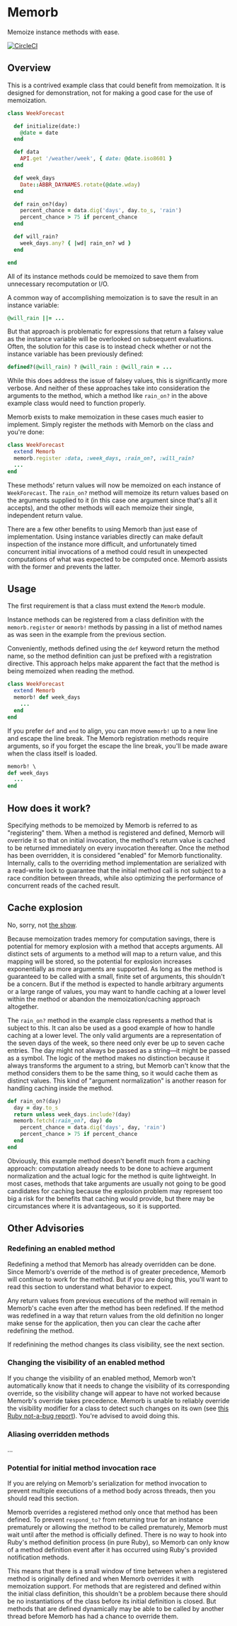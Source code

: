 # Memorb

Memoize instance methods with ease.

[![CircleCI](https://circleci.com/gh/pjrebsch/memorb/tree/master.svg?style=svg)](https://circleci.com/gh/pjrebsch/memorb/tree/master)

## Overview

This is a contrived example class that could benefit from memoization. It is designed for demonstration, not for making a good case for the use of memoization.

```ruby
class WeekForecast

  def initialize(date:)
    @date = date
  end

  def data
    API.get '/weather/week', { date: @date.iso8601 }
  end

  def week_days
    Date::ABBR_DAYNAMES.rotate(@date.wday)
  end

  def rain_on?(day)
    percent_chance = data.dig('days', day.to_s, 'rain')
    percent_chance > 75 if percent_chance
  end

  def will_rain?
    week_days.any? { |wd| rain_on? wd }
  end

end
```

All of its instance methods could be memoized to save them from unnecessary recomputation or I/O.

A common way of accomplishing memoization is to save the result in an instance variable:

```ruby
@will_rain ||= ...
```

But that approach is problematic for expressions that return a falsey value as the instance variable will be overlooked on subsequent evaluations. Often, the solution for this case is to instead check whether or not the instance variable has been previously defined:

```ruby
defined?(@will_rain) ? @will_rain : @will_rain = ...
```

While this does address the issue of falsey values, this is significantly more verbose. And neither of these approaches take into consideration the arguments to the method, which a method like `rain_on?` in the above example class would need to function properly.

Memorb exists to make memoization in these cases much easier to implement. Simply register the methods with Memorb on the class and you're done:

```ruby
class WeekForecast
  extend Memorb
  memorb.register :data, :week_days, :rain_on?, :will_rain?
  ...
end
```

These methods' return values will now be memoized on each instance of `WeekForecast`. The `rain_on?` method will memoize its return values based on the arguments supplied to it (in this case one argument since that's all it accepts), and the other methods will each memoize their single, independent return value.

There are a few other benefits to using Memorb than just ease of implementation. Using instance variables directly can make default inspection of the instance more difficult, and unfortunately timed concurrent initial invocations of a method could result in unexpected computations of what was expected to be computed once. Memorb assists with the former and prevents the latter.

## Usage

The first requirement is that a class must extend the `Memorb` module.

Instance methods can be registered from a class definition with the `memorb.register` or `memorb!` methods by passing in a list of method names as was seen in the example from the previous section.

Conveniently, methods defined using the `def` keyword return the method name, so the method definition can just be prefixed with a registration directive. This approach helps make apparent the fact that the method is being memoized when reading the method.

```ruby
class WeekForecast
  extend Memorb
  memorb! def week_days
    ...
  end
end
```

If you prefer `def` and `end` to align, you can move `memorb!` up to a new line and escape the line break. The Memorb registration methods require arguments, so if you forget the escape the line break, you'll be made aware when the class itself is loaded.

```ruby
memorb! \
def week_days
  ...
end
```

## How does it work?

Specifying methods to be memoized by Memorb is referred to as "registering" them. When a method is registered and defined, Memorb will override it so that on initial invocation, the method's return value is cached to be returned immediately on every invocation thereafter. Once the method has been overridden, it is considered "enabled" for Memorb functionality. Internally, calls to the overriding method implementation are serialized with a read-write lock to guarantee that the initial method call is not subject to a race condition between threads, while also optimizing the performance of concurrent reads of the cached result.

## Cache explosion

No, sorry, not [the show](https://www.cashexplosionshow.com/).

Because memoization trades memory for computation savings, there is potential for memory explosion with a method that accepts arguments. All distinct sets of arguments to a method will map to a return value, and this mapping will be stored, so the potential for explosion increases exponentially as more arguments are supported. As long as the method is guaranteed to be called with a small, finite set of arguments, this shouldn't be a concern. But if the method is expected to handle arbitrary arguments or a large range of values, you may want to handle caching at a lower level within the method or abandon the memoization/caching approach altogether.

The `rain_on?` method in the example class represents a method that is subject to this. It can also be used as a good example of how to handle caching at a lower level. The only valid arguments are a representation of the seven days of the week, so there need only ever be up to seven cache entries. The day might not always be passed as a string—it might be passed as a symbol. The logic of the method makes no distinction because it always transforms the argument to a string, but Memorb can't know that the method considers them to be the same thing, so it would cache them as distinct values. This kind of "argument normalization" is another reason for handling caching inside the method.

```ruby
def rain_on?(day)
  day = day.to_s
  return unless week_days.include?(day)
  memorb.fetch(:rain_on?, day) do
    percent_chance = data.dig('days', day, 'rain')
    percent_chance > 75 if percent_chance
  end
end
```

Obviously, this example method doesn't benefit much from a caching approach: computation already needs to be done to achieve argument normalization and the actual logic for the method is quite lightweight. In most cases, methods that take arguments are usually not going to be good candidates for caching because the explosion problem may represent too big a risk for the benefits that caching would provide, but there may be circumstances where it is advantageous, so it is supported.

## Other Advisories

### Redefining an enabled method

Redefining a method that Memorb has already overridden can be done. Since Memorb's override of the method is of greater precedence, Memorb will continue to work for the method. But if you are doing this, you'll want to read this section to understand what behavior to expect.

Any return values from previous executions of the method will remain in Memorb's cache even after the method has been redefined. If the method was redefined in a way that return values from the old definition no longer make sense for the application, then you can clear the cache after redefining the method.

If redefinining the method changes its class visibility, see the next section.

### Changing the visibility of an enabled method

If you change the visibility of an enabled method, Memorb won't automatically know that it needs to change the visibility of its corresponding override, so the visibility change will appear to have not worked because Memorb's override takes precedence. Memorb is unable to reliably override the visibility modifier for a class to detect such changes on its own (see [this Ruby not-a-bug report](https://bugs.ruby-lang.org/issues/16100)). You're advised to avoid doing this.

### Aliasing overridden methods

...

### Potential for initial method invocation race

If you are relying on Memorb's serialization for method invocation to prevent multiple executions of a method body across threads, then you should read this section.

Memorb overrides a registered method only once that method has been defined. To prevent `respond_to?` from returning true for an instance prematurely or allowing the method to be called prematurely, Memorb must wait until after the method is officially defined. There is no way to hook into Ruby's method definition process (in pure Ruby), so Memorb can only know of a method definition event after it has occurred using Ruby's provided notification methods.

This means that there is a small window of time between when a registered method is originally defined and when Memorb overrides it with memoization support. For methods that are registered and defined within the initial class definition, this shouldn't be a problem because there should be no instantiations of the class before its initial definition is closed. But methods that are defined dynamically may be able to be called by another thread before Memorb has had a chance to override them.
